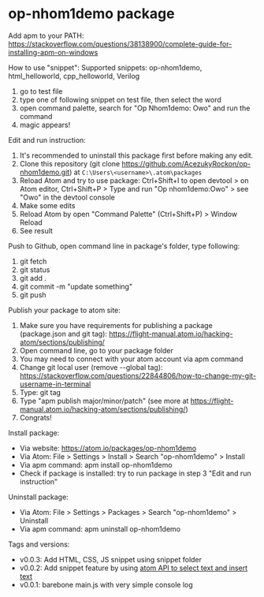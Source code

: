 # op-nhom1demo package

Add apm to your PATH: https://stackoverflow.com/questions/38138900/complete-guide-for-installing-apm-on-windows

How to use "snippet":
Supported snippets: op-nhom1demo, html_helloworld, cpp_helloworld, Verilog
1. go to test file
2. type one of following snippet on test file, then select the word
3. open command palette, search for "Op Nhom1demo: Owo" and run the command
4. magic appears!

Edit and run instruction:
1. It's recommended to uninstall this package first before making any edit.
2. Clone this repository (git clone https://github.com/AcezukyRockon/op-nhom1demo.git) at `C:\Users\<username>\.atom\packages`
3. Reload Atom and try to use package: Ctrl+Shift+I to open devtool > on Atom editor, Ctrl+Shift+P > Type and run "Op nhom1demo:Owo" > see "Owo" in the devtool console
4. Make some edits
5. Reload Atom by open "Command Palette" (Ctrl+Shift+P) > Window Reload
6. See result

Push to Github, open command line in package's folder, type following:
1. git fetch
2. git status
3. git add .
4. git commit -m "update something"
5. git push

Publish your package to atom site:
1. Make sure you have requirements for publishing a package (package.json and git tag): https://flight-manual.atom.io/hacking-atom/sections/publishing/
2. Open command line, go to your package folder
3. You may need to connect with your atom account via apm command
4. Change git local user (remove --global tag): https://stackoverflow.com/questions/22844806/how-to-change-my-git-username-in-terminal
5. Type: git tag
6. Type "apm publish major/minor/patch" (see more at https://flight-manual.atom.io/hacking-atom/sections/publishing/)
7. Congrats!

Install package:
- Via website: https://atom.io/packages/op-nhom1demo
- Via Atom: File > Settings > Install > Search "op-nhom1demo" > Install
- Via apm command: apm install op-nhom1demo
- Check if package is installed: try to run package in step 3 "Edit and run instruction"

Uninstall package:
- Via Atom: File > Settings > Packages > Search "op-nhom1demo" > Uninstall
- Via apm command: apm uninstall op-nhom1demo

Tags and versions:
- v0.0.3: Add HTML, CSS, JS snippet using snippet folder
- v0.0.2: Add snippet feature by using [atom API to select text and insert text](https://flight-manual.atom.io/hacking-atom/sections/package-modifying-text/)
- v0.0.1: barebone main.js with very simple console log
